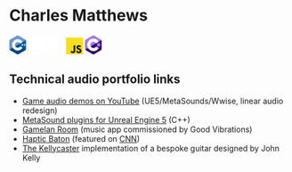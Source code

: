 # Charles Matthews
<img src="ISO_C++_Logo.svg" alt="C++ Logo" width="30px">
<img src="unreal-engine-svgrepo-com.svg" width="30px">
<img src="wwise_logo_icon_249154.svg" width="30px">
<img src="Unofficial_JavaScript_logo_2.svg" width="30px">
<img src="Logo_C_sharp.svg" alt="C£ Logo" width="30px">

## Technical audio portfolio links
- [Game audio demos on YouTube](https://www.youtube.com/playlist?list=PLIKWa1FaZD5y24pnfeUiXkJ6GzWY5KAUE) (UE5/MetaSounds/Wwise, linear audio redesign)
- [MetaSound plugins for Unreal Engine 5](https://github.com/matthewscharles/metasound-plugins/) (C++)
- [Gamelan Room](https://www.good-vibrations.org.uk/gamelan-room/) (music app commissioned by Good Vibrations)
- [Haptic Baton](https://www.humaninstruments.co.uk/haptic-baton) (featured on [CNN](https://www.youtube.com/watch?v=GPajyVGw82s))
- [The Kellycaster](https://www.drakemusic.org/technology/instruments-projects/the-kellycaster/) implementation of a bespoke guitar designed by John Kelly

